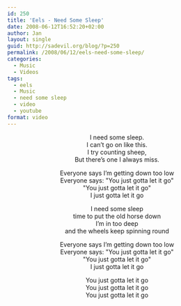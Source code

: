 ```yaml
---
id: 250
title: 'Eels - Need Some Sleep'
date: 2008-06-12T16:52:20+02:00
author: Jan
layout: single
guid: http://sadevil.org/blog/?p=250
permalink: /2008/06/12/eels-need-some-sleep/
categories:
  - Music
  - Videos
tags:
  - eels
  - Music
  - need some sleep
  - video
  - youtube
format: video
---
```

<center>
</center>

<!--more-->

<center>
  I need some sleep.<br /> I can’t go on like this.<br /> I try counting sheep,<br /> But there’s one I always miss.</p> 
  
  <p>
    Everyone says I’m getting down too low<br /> Everyone says: "You just gotta let it go"<br /> "You just gotta let it go"<br /> I just gotta let it go
  </p>
  
  <p>
    I need some sleep<br /> time to put the old horse down<br /> I’m in too deep<br /> and the wheels keep spinning round
  </p>
  
  <p>
    Everyone says I’m getting down too low<br /> Everyone says: "You just gotta let it go"<br /> "You just gotta let it go"<br /> I just gotta let it go
  </p>
  
  <p>
    You just gotta let it go<br /> You just gotta let it go<br /> You just gotta let it go</center>
  </p>